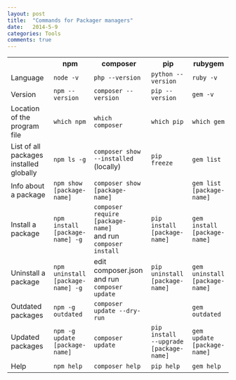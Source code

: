 ```yaml
---
layout: post
title:  "Commands for Packager managers"
date:   2014-5-9
categories: Tools
comments: true
---
```


<table class="table table-bordered">
  <tbody><tr>
    <th></th>
    <th>npm</th>
    <th>composer</th>
    <th>pip</th>
    <th>rubygem</th>
  </tr>
  <tr>
    <td>Language</td>
    <td><code>node -v</code></td>
    <td><code>php --version</code></td>
    <td><code>python --version</code></td>
    <td><code>ruby -v</code></td>
  </tr>
  <tr>
    <td>Version</td>
    <td><code>npm --version</code></td>
    <td><code>composer --version</code></td>
    <td><code>pip --version</code></td>
    <td><code>gem -v</code></td>
  </tr>
  <tr>
    <td>Location of the program file</td>
    <td><code>which npm</code></td>
    <td><code>which composer</code></td>
    <td><code>which pip</code></td>
    <td><code>which gem</code></td>
  </tr>
  <tr>
    <td>List of all packages installed globally</td>
    <td><code>npm ls -g</code></td>
    <td><code>composer show <br>--installed</code> (locally)</td>
    <td><code>pip freeze</code></td>
    <td><code>gem list</code></td>
  </tr>
  <tr>
    <td>Info about a package</td>
    <td><code>npm show <br>[package-name]</code></td>
    <td><code>composer show <br>[package-name]</code></td>
    <td><code></code></td>
    <td><code>gem list <br>[package-name]</code></td>
  </tr>
  <tr>
    <td>Install a package</td>
    <td><code>npm install <br>[package-name] -g</code></td>
    <td><code>composer require <br>[package-name]</code> <br>and run <code>composer install</code></td>
    <td><code>pip install<br>[package-name]</code></td>
    <td><code>gem install <br>[package-name]</code></td>
  </tr>
  <tr>
    <td>Uninstall a package</td>
    <td><code>npm uninstall <br>[package-name] -g</code></td>
    <td>edit composer.json <br>and run <code>composer update</code></td>
    <td><code>pip uninstall<br>[package-name]</code></td>
    <td><code>gem uninstall<br>[package-name]</code></td>
  </tr>
  <tr>
    <td>Outdated packages</td>
    <td><code>npm -g outdated</code></td>
    <td><code>composer update --dry-run</code></td>
    <td><code></code></td>
    <td><code>gem outdated</code></td>
  </tr>
  <tr>
    <td>Updated packages</td>
    <td><code>npm -g update <br>[package-name]</code></td>
    <td><code>composer update</code></td>
    <td><code>pip install<br>--upgrade [package-name]</code></td>
    <td><code>gem update <br>[package-name]</code></td>
  </tr>
  <tr>
    <td>Help</td>
    <td><code>npm help</code></td>
    <td><code>composer help</code></td>
    <td><code>pip help</code></td>
    <td><code>gem help</code></td>
  </tr>
</tbody></table>